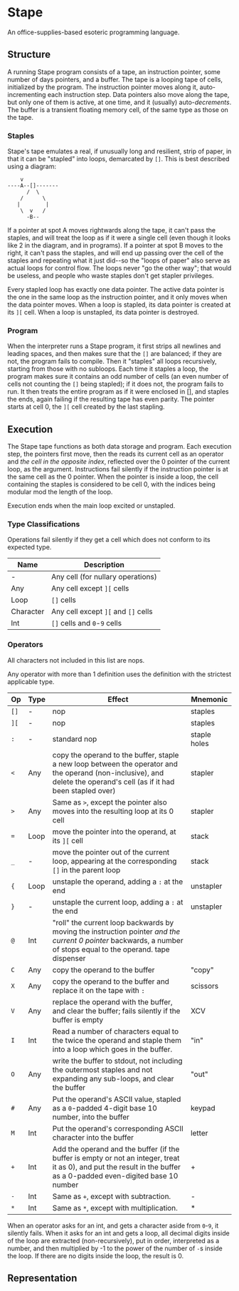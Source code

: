 # Stape

An office-supplies-based esoteric programming language.

## Structure

A running Stape program consists of a tape, an instruction pointer, some number of days pointers, and a buffer. The tape is a looping tape of cells, initialized by the program. The instruction pointer moves along it, auto-incrementing each instruction step. Data pointers also move along the tape, but only one of them is active, at one time, and it (usually) auto-*decrements*. The buffer is a transient floating memory cell, of the same type as those on the tape.

### Staples

Stape's tape emulates a real, if unusually long and resilient, strip of paper, in that it can be "stapled" into loops, demarcated by `[]`. This is best described using a diagram:
``` 
    v
----A--[]-------
      /  \
    /      \
   |        |
    \  v   /
      -B--
```
If a pointer at spot A moves rightwards along the tape, it can't pass the staples, and will treat the loop as if it were a single cell (even though it looks like 2 in the diagram, and in programs). If a pointer at spot B moves to the right, it can't pass the staples, and will end up passing over the cell of the staples and repeating what it just did--so the "loops of paper" also serve as actual loops for control flow. The loops never "go the other way"; that would be useless, and people who waste staples don't get stapler privileges.

Every stapled loop has exactly one data pointer. The active data pointer is the one in the same loop as the instruction pointer, and it only moves when the data pointer moves. When a loop is stapled, its data pointer is created at its `][` cell. When a loop is unstapled, its data pointer is destroyed.


### Program

When the interpreter runs a Stape program, it first strips all newlines and leading spaces, and then makes sure that the `[]` are balanced; if they are not, the program fails to compile. Then it "staples" all loops recursively, starting from those with no subloops. Each time it staples a loop, the program makes sure it contains an odd number of cells (an even number of cells not counting the `[]` being stapled); if it does not, the program fails to run. It then treats the entire program as if it were enclosed in [], and staples the ends, again failing if the resulting tape has even parity. The pointer starts at cell 0, the `][` cell created by the last stapling.

## Execution

The Stape tape functions as both data storage and program. Each execution step, the pointers first move, then the reads its current cell as an operator and *the cell in the opposite index*, reflected over the 0 pointer of the current loop, as the argument. Instructions fail silently if the instruction pointer is at the same cell as the 0 pointer. When the pointer is inside a loop, the cell containing the staples is considered to be cell 0, with the indices being modular mod the length of the loop.

Execution ends when the main loop excited or unstapled.

### Type Classifications

Operations fail silently if they get a cell which does not conform to its expected type.

Name | Description
--- | ---
-|Any cell (for nullary operations)
Any|Any cell except `][` cells
Loop|`[]` cells
Character|Any cell except `][` and `[]` cells
Int|`[]` cells and `0`-`9` cells

### Operators

All characters not included in this list are nops.

Any operator with more than 1 definition uses the definition with the strictest applicable type.

Op|Type|Effect|Mnemonic
--- | --- | --- | ---
`[]`|-|nop|staples
`][`|-|nop|staples
`:`|-|standard nop|staple holes
`<`|Any|copy the operand to the buffer, staple a new loop between the operator and the operand (non-inclusive), and delete the operand's cell (as if it had been stapled over)|stapler
`>`|Any|Same as `>`, except the pointer also moves into the resulting loop at its 0 cell|stapler
`=`|Loop|move the pointer into the operand, at its `][` cell|stack
`_`|-|move the pointer out of the current loop, appearing at the corresponding `[]` in the parent loop|stack
`{`|Loop|unstaple the operand, adding a `:` at the end|unstapler
`}`|-|unstaple the current loop, adding a `:` at the end|unstapler
`@`|Int|"roll" the current loop backwards by moving the instruction pointer *and the current 0 pointer* backwards, a number of stops equal to the operand. tape dispenser
`C`|Any|copy the operand to the buffer|"copy"
`X`|Any|copy the operand to the buffer and replace it on the tape with `:`|scissors
`V`|Any|replace the operand with the buffer, and clear the buffer; fails silently if the buffer is empty|XCV
`I`|Int|Read a number of characters equal to the twice the operand and staple them into a loop which goes in the buffer.|"in"
`O`|Any|write the buffer to stdout, not including the outermost staples and not expanding any sub-loops, and clear the buffer|"out"
`#`|Any|Put the operand's ASCII value, stapled as a `0`-padded 4-digit base 10 number, into the buffer|keypad
`M`|Int|Put the operand's corresponding ASCII character into the buffer|letter
`+`|Int|Add the operand and the buffer (if the buffer is empty or not an integer, treat it as 0), and put the result in the buffer as a 0-padded even-digited base 10 number|+
`-`|Int|Same as `+`, except with subtraction.|-
`*`|Int|Same as `*`, except with multiplication.|*

When an operator asks for an int, and gets a character aside from `0`-`9`, it silently fails. When it asks for an int and gets a loop, all decimal digits inside of the loop are extracted (non-recursively), put in order, interpreted as a number, and then multiplied by -1 to the power of the number of `-`s inside the loop. If there are no digits inside the loop, the result is 0.

## Representation


